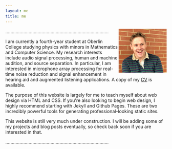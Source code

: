 ```yaml
---
layout: me
title: me
---
```

<img src="/assets/img/me3.jpg" alt="drawing" width="150" style="float: right;"/>
................................................................................




I am currently a fourth-year student at Oberlin College studying physics with minors in Mathematics and Computer Science. My research interests include audio signal processing, human and machine audition, and source separation. In particular, I am interested in microphone array processing for real-time noise reduction and signal enhancement in hearing aid and augmented listening applications. A copy of my [CV](/cv) is available. 

The purpose of this website is largely for me to teach myself about web design via HTML and CSS. If you're also looking to begin web design, I highly recommend starting with Jekyll and Github Pages. These are two incredibly powerful tools for generating professional-looking static sites. 

This website is still very much under construction. I will be adding some of my projects and blog posts eventually, so check back soon if you are interested in that. 











................................................................................